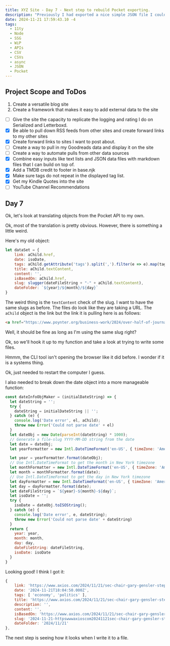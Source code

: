 ```yaml
---
title: XYZ Site - Day 7 - Next step to rebuild Pocket exporting.
description: "Previously I had exported a nice simple JSON file I could turn into files, but that site broke, so trying Readwise instead"
date: 2024-11-21 17:59:43.10 -4
tags:
  - 11ty
  - Node
  - SSG
  - WiP
  - APIs
  - CSV
  - CSVs
  - async
  - JSON
  - Pocket
---
```


## Project Scope and ToDos

1. Create a versatile blog site
2. Create a framework that makes it easy to add external data to the site

- [ ] Give the site the capacity to replicate the logging and rating I do on Serialized and Letterboxd.
- [x] Be able to pull down RSS feeds from other sites and create forward links to my other sites
- [x] Create forward links to sites I want to post about.
- [ ] Create a way to pull in my Goodreads data and display it on the site
- [ ] Create a way to automate pulls from other data sources
- [x] Combine easy inputs like text lists and JSON data files with markdown files that I can build on top of.
- [x] Add a TMDB credit to footer in base.njk
- [x] Make sure tags do not repeat in the displayed tag list.
- [x] Get my Kindle Quotes into the site
- [ ] YouTube Channel Recommendations

## Day 7

Ok, let's look at translating objects from the Pocket API to my own.

Ok, most of the translation is pretty obvious. However, there is something a little weird.

Here's my old object:

```js
let dataSet = {
	link: aChild.href,
	date: isoDate,
	tags: aChild.getAttribute('tags').split(',').filter(e => e).map(tag => tag.toLowerCase()),
	title: aChild.textContent,
	content: '',
	isBasedOn: aChild.href,
	slug: slugger(dateFileString + "-" + aChild.textContent),
	dateFolder: `${year}/${month}/${day}`
}
```

The weird thing is the `textContent` check of the slug. I want to have the same slugs as before. The files do look like they are taking a URL. The `aChild` object is the link but the link it is pulling here is as follows:

```html
<a href="https://www.poynter.org/business-work/2024/over-half-of-journalists-considered-quitting-due-to-burnout-this-year-per-new-report/" time_added="1727312468" tags="journalism">Over half of journalists considered quitting due to burnout this year, per new report - Poynter</a>
```

Well, it should be fine as long as I'm using the same slug right?

Ok, so we'll hook it up to my function and take a look at trying to write some files.

Hmmm, the CLI tool isn't opening the browser like it did before. I wonder if it is a systems thing.

Ok, just needed to restart the computer I guess.

I also needed to break down the date object into a more manageable function:

```js
const dateInfoObjMaker = (initialDateString) => {
  let dateString = '';
  try {
    dateString = initialDateString || '';
  } catch (e) {
    console.log('Date error', el, aChild);
    throw new Error('Could not parse date' + el)
  }
  let dateObj = new Date(parseInt(dateString) * 1000);
  // Generate a file-slug YYYY-MM-DD string from the date
  let date = dateObj;
  let yearFormatter = new Intl.DateTimeFormat('en-US', { timeZone: 'America/New_York', year: 'numeric' });

  let year = yearFormatter.format(dateObj);
  // Use Intl.DateTimeFormat to get the month in New York timezone
  let monthFormatter = new Intl.DateTimeFormat('en-US', { timeZone: 'America/New_York', month: '2-digit' });
  let month = monthFormatter.format(date);
  // Use Intl.DateTimeFormat to get the day in New York timezone
  let dayFormatter = new Intl.DateTimeFormat('en-US', { timeZone: 'America/New_York', day: '2-digit' });
  let day = dayFormatter.format(date);
  let dateFileString = `${year}-${month}-${day}`;
  let isoDate = '';
  try {
    isoDate = dateObj.toISOString();
  } catch (e) {
    console.log('Date error', e, dateString);
    throw new Error('Could not parse date' + dateString)
  }
  return {
    year: year,
    month: month,
    day: day,
    dateFileString: dateFileString,
    isoDate: isoDate
  }
}
```

Looking good! I think I got it:

```js
{
	link: 'https://www.axios.com/2024/11/21/sec-chair-gary-gensler-step-down',
	date: '2024-11-21T18:04:50.000Z',
	tags: [ 'economy', 'politics' ],
	title: 'https://www.axios.com/2024/11/21/sec-chair-gary-gensler-step-down',
	description: '',
	content: '',
	isBasedOn: 'https://www.axios.com/2024/11/21/sec-chair-gary-gensler-step-down',
	slug: '2024-11-21-httpswwwaxioscom20241121sec-chair-gary-gensler-step-down',
	dateFolder: '2024/11/21'
},
```

The next step is seeing how it looks when I write it to a file.
